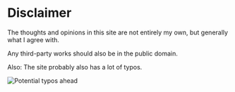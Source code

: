 # Disclaimer

The thoughts and opinions in this site are not entirely my own, but generally what I agree with.

Any third-party works should also be in the public domain.

Also: The site probably also has a lot of typos.

<img src="%ROOT%/images/potential-typos-ahead.jpeg" title="Potential typos ahead" />
